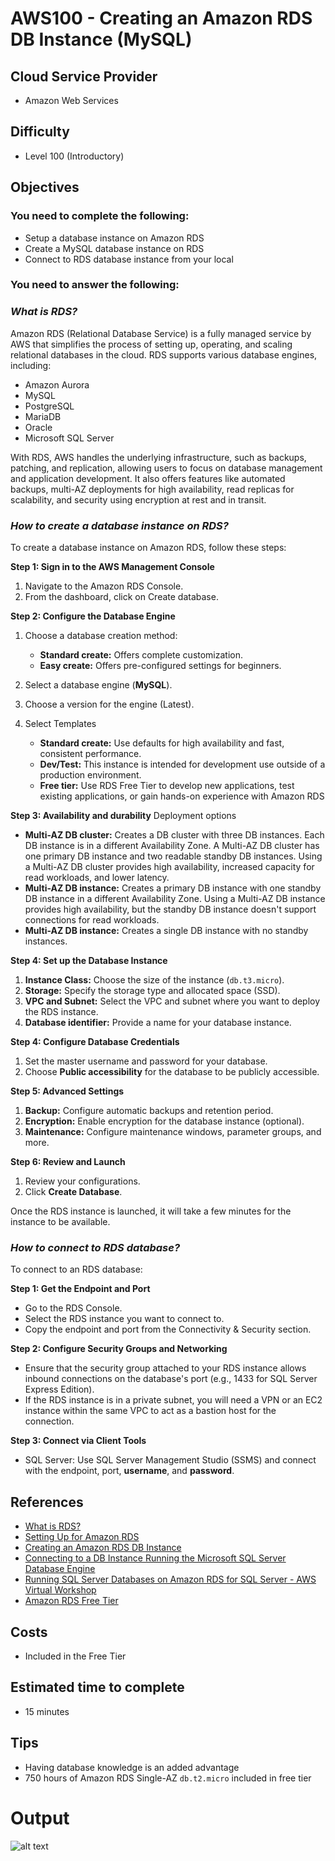 # AWS100 - Creating an Amazon RDS DB Instance (MySQL)

## Cloud Service Provider

- Amazon Web Services


## Difficulty

- Level 100 (Introductory)

## Objectives

### You need to complete the following:

- Setup a database instance on Amazon RDS
- Create a MySQL database instance on RDS
- Connect to RDS database instance from your local

### You need to answer the following:

### ***What is RDS?***

Amazon RDS (Relational Database Service) is a fully managed service by AWS that simplifies the process of setting up, operating, and scaling relational databases in the cloud. RDS supports various database engines, including:

- Amazon Aurora
- MySQL
- PostgreSQL
- MariaDB
- Oracle
- Microsoft SQL Server

With RDS, AWS handles the underlying infrastructure, such as backups, patching, and replication, allowing users to focus on database management and application development. It also offers features like automated backups, multi-AZ deployments for high availability, read replicas for scalability, and security using encryption at rest and in transit.

### ***How to create a database instance on RDS?***

To create a database instance on Amazon RDS, follow these steps:

**Step 1: Sign in to the AWS Management Console**

1. Navigate to the Amazon RDS Console.
2. From the dashboard, click on Create database.

**Step 2: Configure the Database Engine**

1. Choose a database creation method:
     - **Standard create:** Offers complete customization.
     - **Easy create:** Offers pre-configured settings for beginners.

2. Select a database engine (**MySQL**).
3. Choose a version for the engine (Latest).
4. Select Templates 
    - **Standard create:** Use defaults for high availability and fast, consistent performance.
    - **Dev/Test:** This instance is intended for development use outside of a production environment.
    - **Free tier:** Use RDS Free Tier to develop new applications, test existing applications, or gain hands-on experience with Amazon RDS

**Step 3: Availability and durability**
Deployment options
- **Multi-AZ DB cluster:** Creates a DB cluster with three DB instances. Each DB instance is in a different Availability Zone. A Multi-AZ DB cluster has one primary DB instance and two readable standby DB instances. Using a Multi-AZ DB cluster provides high availability, increased capacity for read workloads, and lower latency.
- **Multi-AZ DB instance:** Creates a primary DB instance with one standby DB instance in a different Availability Zone. Using a Multi-AZ DB instance provides high availability, but the standby DB instance doesn't support connections for read workloads.
- **Multi-AZ DB instance:** Creates a single DB instance with no standby instances.

**Step 4: Set up the Database Instance**

1. **Instance Class:** Choose the size of the instance (`db.t3.micro`).
2. **Storage:** Specify the storage type and allocated space (SSD).
3. **VPC and Subnet:** Select the VPC and subnet where you want to deploy the RDS instance.
4. **Database identifier:** Provide a name for your database instance.

**Step 4: Configure Database Credentials**

1. Set the master username and password for your database.
2. Choose **Public accessibility** for the database to be publicly accessible.

**Step 5: Advanced Settings**

1. **Backup:** Configure automatic backups and retention period.
2. **Encryption:** Enable encryption for the database instance (optional).
3. **Maintenance:** Configure maintenance windows, parameter groups, and more.

**Step 6: Review and Launch**
1. Review your configurations.
2. Click **Create Database**.

Once the RDS instance is launched, it will take a few minutes for the instance to be available.

### ***How to connect to RDS database?***

To connect to an RDS database:

**Step 1: Get the Endpoint and Port**

- Go to the RDS Console.
- Select the RDS instance you want to connect to.
- Copy the endpoint and port from the Connectivity & Security section.

**Step 2: Configure Security Groups and Networking**

- Ensure that the security group attached to your RDS instance allows inbound connections on the database's port (e.g., 1433 for SQL Server Express Edition).
- If the RDS instance is in a private subnet, you will need a VPN or an EC2 instance within the same VPC to act as a bastion host for the connection.

**Step 3: Connect via Client Tools**
- SQL Server: Use SQL Server Management Studio (SSMS) and connect with the endpoint, port, **username**, and **password**.

## References
- [What is RDS?](https://docs.aws.amazon.com/AmazonRDS/latest/UserGuide/Welcome.html)
- [Setting Up for Amazon RDS](https://docs.aws.amazon.com/AmazonRDS/latest/UserGuide/CHAP_SettingUp.html)
- [Creating an Amazon RDS DB Instance](https://docs.aws.amazon.com/AmazonRDS/latest/UserGuide/USER_CreateDBInstance.html)
- [Connecting to a DB Instance Running the Microsoft SQL Server Database Engine](https://docs.aws.amazon.com/AmazonRDS/latest/UserGuide/USER_ConnectToMicrosoftSQLServerInstance.html)
- [Running SQL Server Databases on Amazon RDS for SQL Server - AWS Virtual Workshop](https://youtu.be/twOglkIFbXU)
- [Amazon RDS Free Tier](https://aws.amazon.com/rds/free/)

## Costs

- Included in the Free Tier


## Estimated time to complete
- 15 minutes


## Tips
- Having database knowledge is an added advantage
- 750 hours of Amazon RDS Single-AZ `db.t2.micro` included in free tier

# Output
![alt text](Image.png)